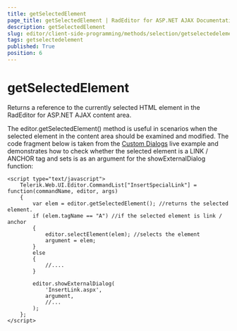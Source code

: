 ```yaml
---
title: getSelectedElement
page_title: getSelectedElement | RadEditor for ASP.NET AJAX Documentation
description: getSelectedElement
slug: editor/client-side-programming/methods/selection/getselectedelement
tags: getselectedelement
published: True
position: 6
---
```


# getSelectedElement
Returns a reference to the currently selected HTML element in the RadEditor for ASP.NET AJAX content area.

The editor.getSelectedElement() method is useful in scenarios when the selected element in the content area should be examined and modified. The code fragment below is taken from the [Custom Dialogs](http://demos.telerik.com/aspnet-ajax/editor/examples/customdialogs/defaultcs.aspx) live example and demonstrates how to check whether the selected element is a LINK / ANCHOR tag and sets is as an argument for the showExternalDialog function:

````ASP.NET
<script type="text/javascript">    
	Telerik.Web.UI.Editor.CommandList["InsertSpecialLink"] = function(commandName, editor, args)    
	{       
		var elem = editor.getSelectedElement(); //returns the selected element.                     
		if (elem.tagName == "A") //if the selected element is link / anchor       
		{            
			editor.selectElement(elem); //selects the element            
			argument = elem;        
		}       
		else       
		{          
			//....       
		}       
		
		editor.showExternalDialog(            
			'InsertLink.aspx',            
			argument,            
			//...            
		);    
	};
</script>
````




